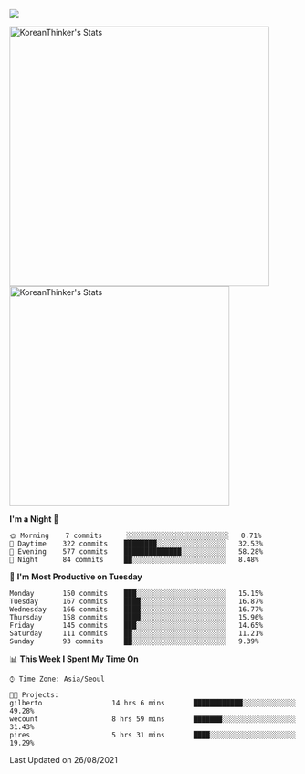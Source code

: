 <a href="https://hits.seeyoufarm.com"><img src="https://hits.seeyoufarm.com/api/count/incr/badge.svg?url=https%3A%2F%2Fgithub.com%2FKoreanThinker&count_bg=%23606060&title_bg=%23292929&icon=&icon_color=%23E7E7E7&title=hits&edge_flat=false"/></a>

<p>
<img width="455px"  src="https://github-readme-stats.vercel.app/api/wakatime?username=KoreanThinker&layout=compact&theme=dark&hide_border=true&langs_count=6" alt="KoreanThinker's Stats" /> 
    <img width="385px" src="https://github-readme-stats.vercel.app/api?username=KoreanThinker&theme=dark&hide_border=true&count_private=true" alt="KoreanThinker's Stats" />
</p>

<!--START_SECTION:waka-->
**I'm a Night 🦉** 

```text
🌞 Morning    7 commits      ░░░░░░░░░░░░░░░░░░░░░░░░░   0.71% 
🌆 Daytime    322 commits    ████████░░░░░░░░░░░░░░░░░   32.53% 
🌃 Evening    577 commits    ██████████████░░░░░░░░░░░   58.28% 
🌙 Night      84 commits     ██░░░░░░░░░░░░░░░░░░░░░░░   8.48%

```
📅 **I'm Most Productive on Tuesday** 

```text
Monday       150 commits    ███░░░░░░░░░░░░░░░░░░░░░░   15.15% 
Tuesday      167 commits    ████░░░░░░░░░░░░░░░░░░░░░   16.87% 
Wednesday    166 commits    ████░░░░░░░░░░░░░░░░░░░░░   16.77% 
Thursday     158 commits    ████░░░░░░░░░░░░░░░░░░░░░   15.96% 
Friday       145 commits    ███░░░░░░░░░░░░░░░░░░░░░░   14.65% 
Saturday     111 commits    ██░░░░░░░░░░░░░░░░░░░░░░░   11.21% 
Sunday       93 commits     ██░░░░░░░░░░░░░░░░░░░░░░░   9.39%

```


📊 **This Week I Spent My Time On** 

```text
⌚︎ Time Zone: Asia/Seoul

🐱‍💻 Projects: 
gilberto                 14 hrs 6 mins       ████████████░░░░░░░░░░░░░   49.28% 
wecount                  8 hrs 59 mins       ███████░░░░░░░░░░░░░░░░░░   31.43% 
pires                    5 hrs 31 mins       ████░░░░░░░░░░░░░░░░░░░░░   19.29%

```


 Last Updated on 26/08/2021
<!--END_SECTION:waka-->


